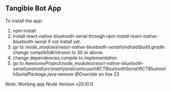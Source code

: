 ## **Tangible Bot App**

To install the app:

1. npm install 
2. install react-native-bluetooth-serial through *npm install react-native-bluetooth-serial* if not install yet.
3. go to *\node_modules\react-native-bluetooth-serial\android\build.gradle* change compileSdkVersion to 30 or above.
4. change dependencies *compile* to *implementation*
5. go to *AwesomeProject\node_modules\react-native-bluetooth-serial\android\src\main\java\com\rusel\RCTBluetoothSerial\RCTBluetoothSerialPackage.java* remove *@Override* on line 23


Note: Working app Node Version v20.10.0